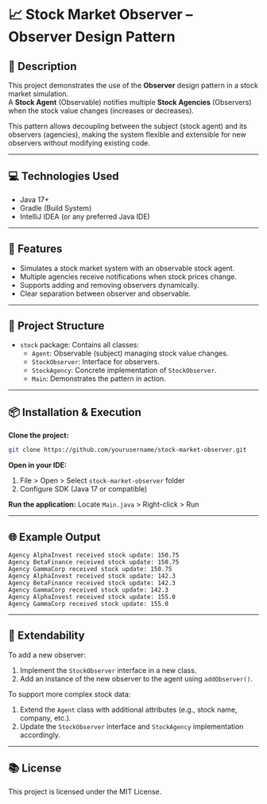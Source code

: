# 📈 Stock Market Observer – Observer Design Pattern

## 📄 Description

This project demonstrates the use of the **Observer** design pattern in a stock market simulation.  
A **Stock Agent** (Observable) notifies multiple **Stock Agencies** (Observers) when the stock value changes (increases or decreases).

This pattern allows decoupling between the subject (stock agent) and its observers (agencies), making the system flexible and extensible for new observers without modifying existing code.

---

## 💻 Technologies Used

- Java 17+
- Gradle (Build System)
- IntelliJ IDEA (or any preferred Java IDE)

---

## 🧩 Features

- Simulates a stock market system with an observable stock agent.
- Multiple agencies receive notifications when stock prices change.
- Supports adding and removing observers dynamically.
- Clear separation between observer and observable.

---

## 📁 Project Structure

- `stock` package: Contains all classes:
    - `Agent`: Observable (subject) managing stock value changes.
    - `StockObserver`: Interface for observers.
    - `StockAgency`: Concrete implementation of `StockObserver`.
    - `Main`: Demonstrates the pattern in action.

---

## 📦 Installation & Execution

**Clone the project:**
```bash
git clone https://github.com/yourusername/stock-market-observer.git
```

**Open in your IDE:**
1. File > Open > Select `stock-market-observer` folder
2. Configure SDK (Java 17 or compatible)

**Run the application:**
Locate `Main.java` > Right-click > Run

---

## 🌐 Example Output

```
Agency AlphaInvest received stock update: 150.75
Agency BetaFinance received stock update: 150.75
Agency GammaCorp received stock update: 150.75
Agency AlphaInvest received stock update: 142.3
Agency BetaFinance received stock update: 142.3
Agency GammaCorp received stock update: 142.3
Agency AlphaInvest received stock update: 155.0
Agency GammaCorp received stock update: 155.0
```

---

## 🚀 Extendability

To add a new observer:
1. Implement the `StockObserver` interface in a new class.
2. Add an instance of the new observer to the agent using `addObserver()`.

To support more complex stock data:
1. Extend the `Agent` class with additional attributes (e.g., stock name, company, etc.).
2. Update the `StockObserver` interface and `StockAgency` implementation accordingly.

---

## 📚 License

This project is licensed under the MIT License.